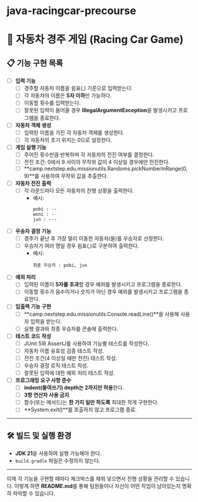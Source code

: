 # java-racingcar-precourse

# 🚗 자동차 경주 게임 (Racing Car Game)

## 📋 기능 구현 목록

- [ ] **입력 기능**
    - [ ] 경주할 자동차 이름을 쉼표(,) 기준으로 입력받는다.
    - [ ] 각 자동차의 이름은 **5자 이하**만 가능하다.
    - [ ] 이동할 횟수를 입력받는다.
    - [ ] 잘못된 입력이 들어올 경우 **IllegalArgumentException**을 발생시키고 프로그램을 종료한다.

- [ ] **자동차 객체 생성**
    - [ ] 입력된 이름을 가진 각 자동차 객체를 생성한다.
    - [ ] 각 자동차의 초기 위치는 0으로 설정한다.

- [ ] **게임 실행 기능**
    - [ ] 주어진 횟수만큼 반복하며 각 자동차의 전진 여부를 결정한다.
    - [ ] 전진 조건: 0에서 9 사이의 무작위 값이 4 이상일 경우에만 전진한다.
    - [ ] **camp.nextstep.edu.missionutils.Randoms.pickNumberInRange(0, 9)**를 사용하여 무작위 값을 추출한다.

- [ ] **자동차 전진 출력**
    - [ ] 각 라운드마다 모든 자동차의 진행 상황을 출력한다.
        - 예시:
          ```
          pobi : --
          woni : -
          jun : ---
          ```

- [ ] **우승자 결정 기능**
    - [ ] 경주가 끝난 후 가장 멀리 이동한 자동차(들)를 우승자로 선정한다.
    - [ ] 우승자가 여러 명일 경우 쉼표(,)로 구분하여 출력한다.
        - 예시:
          ```
          최종 우승자 : pobi, jun
          ```

- [ ] **예외 처리**
    - [ ] 입력된 이름이 **5자를 초과**할 경우 예외를 발생시키고 프로그램을 종료한다.
    - [ ] 이동할 횟수가 음수이거나 숫자가 아닌 경우 예외를 발생시키고 프로그램을 종료한다.

- [ ] **입출력 기능 구현**
    - [ ] **camp.nextstep.edu.missionutils.Console.readLine()**을 사용해 사용자 입력을 받는다.
    - [ ] 실행 결과와 최종 우승자를 콘솔에 출력한다.

- [ ] **테스트 코드 작성**
    - [ ] JUnit 5와 AssertJ를 사용하여 기능별 테스트를 작성한다.
    - [ ] 자동차 이름 유효성 검증 테스트 작성.
    - [ ] 전진 조건(4 이상일 때만 전진) 테스트 작성.
    - [ ] 우승자 결정 로직 테스트 작성.
    - [ ] 잘못된 입력에 대한 예외 처리 테스트 작성.

- [ ] **프로그래밍 요구 사항 준수**
    - [ ] **indent(들여쓰기) depth는 2까지만 허용**한다.
    - [ ] **3항 연산자 사용 금지**.
    - [ ] 함수(또는 메서드)는 **한 가지 일만 하도록** 최대한 작게 구현한다.
    - [ ] **System.exit()**를 호출하지 않고 프로그램 종료.

---

## 🛠️ 빌드 및 실행 환경

- **JDK 21**을 사용하여 실행 가능해야 한다.
- `build.gradle` 파일은 수정하지 않는다.

---




이제 각 기능을 구현할 때마다 체크박스를 채워 넣으면서 진행 상황을 관리할 수 있습니다. 이렇게 하면 **README.md**를 통해 팀원들이나 자신이 어떤 작업이 남아있는지 명확히 파악할 수 있습니다.